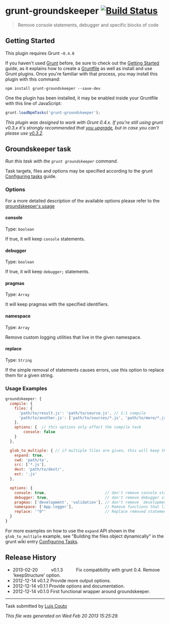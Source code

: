 # grunt-groundskeeper [![Build Status](https://secure.travis-ci.org/Couto/grunt-groundskeeper.png?branch=dev)](http://travis-ci.org/gruntjs/grunt-groundskeeper)

> Remove console statements, debugger and specific blocks of code



## Getting Started
This plugin requires Grunt `~0.4.0`

If you haven't used [Grunt](http://gruntjs.com/) before, be sure to check out the [Getting Started](http://gruntjs.com/getting-started) guide, as it explains how to create a [Gruntfile](http://gruntjs.com/sample-gruntfile) as well as install and use Grunt plugins. Once you're familiar with that process, you may install this plugin with this command:

```shell
npm install grunt-groundskeeper --save-dev
```

One the plugin has been installed, it may be enabled inside your Gruntfile with this line of JavaScript:

```js
grunt.loadNpmTasks('grunt-groundskeeper');
```

*This plugin was designed to work with Grunt 0.4.x. If you're still using grunt v0.3.x it's strongly recommended that [you upgrade](http://gruntjs.com/upgrading-from-0.3-to-0.4), but in case you can't please use [v0.3.2](https://github.com/gruntjs/grunt-contrib-coffee/tree/grunt-0.3-stable).*



## Groundskeeper task
_Run this task with the `grunt groundskeeper` command._

Task targets, files and options may be specified according to the grunt [Configuring tasks](http://gruntjs.com/configuring-tasks) guide.

### Options

For a more detailed description of the available options please refer to the [groundskeeper's usage](https://github.com/Couto/groundskeeper#usage)

#### console
Type: `boolean`

If true, it will keep `console` statements.

#### debugger
Type: `boolean`

If true, it will keep `debugger;` statements.

#### pragmas
Type: `Array`

It will keep pragmas with the specified identifiers.

#### namespace
Type: `Array`

Remove custom logging utilities that live in the given namespace.

#### replace
Type: `String`

If the simple removal of statements causes errors, use this option to replace them for a given string.

### Usage Examples

```js
groundskeeper: {
  compile: {
    files: {
      'path/to/result.js': 'path/to/source.js', // 1:1 compile
      'path/to/another.js': ['path/to/sources/*.js', 'path/to/more/*.js'] // clean up and concat into single file
    },
    options: {  // this options only affect the compile task
        console: false
    }
  },

  glob_to_multiple: { // if multiple files are given, this will keep the same folder structure and files
    expand: true,
    cwd: 'path/to',
    src: ['*.js'],
    dest: 'path/to/dest/',
    ext: '.js'
  },

  options: {
    console: true,                          // don't remove console statements
    debugger: true,                         // don't remove debugger statements
    pragmas: ['development', 'validation'], // don't remove `development` and `validation` pragmas
    namespace: ['App.logger'],              // Remove functions that live inside the App.logger namespace
    replace: '"0"'                          // Replace removed statements for the given string (note the extra quotes)
  }
}
```

For more examples on how to use the `expand` API shown in the `glob_to_multiple` example, see "Building the files object dynamically" in the grunt wiki entry [Configuring Tasks](http://gruntjs.com/configuring-tasks).


## Release History

 * 2013-02-20   v0.1.3   Fix compatibility with grunt 0.4. Remove 'keepStructure' option.
 * 2012-12-14   v0.1.2   Provide more output options. 
 * 2012-12-14   v0.1.1   Provide options and documentation.
 * 2012-12-14   v0.1.0   First functional wrapper around groundskeeper. 
---

Task submitted by [Luis Couto](http://15minuteslate.net)

*This file was generated on Wed Feb 20 2013 15:25:29.*
